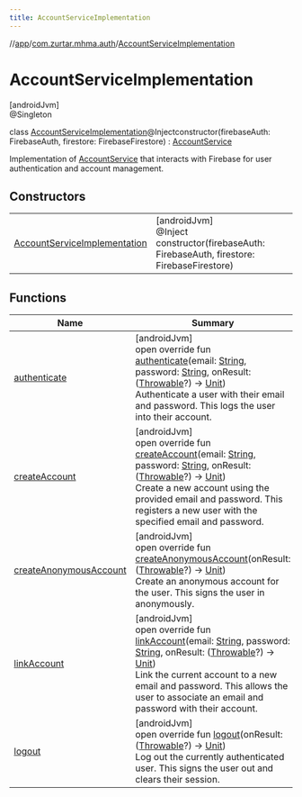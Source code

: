 ```yaml
---
title: AccountServiceImplementation
---
```

//[app](../../../index.html)/[com.zurtar.mhma.auth](../index.html)/[AccountServiceImplementation](index.html)



# AccountServiceImplementation



[androidJvm]\
@Singleton



class [AccountServiceImplementation](index.html)@Injectconstructor(firebaseAuth: FirebaseAuth, firestore: FirebaseFirestore) : [AccountService](../-account-service/index.html)

Implementation of [AccountService](../-account-service/index.html) that interacts with Firebase for user authentication and account management.



## Constructors


| | |
|---|---|
| [AccountServiceImplementation](-account-service-implementation.html) | [androidJvm]<br>@Inject<br>constructor(firebaseAuth: FirebaseAuth, firestore: FirebaseFirestore) |


## Functions


| Name | Summary |
|---|---|
| [authenticate](authenticate.html) | [androidJvm]<br>open override fun [authenticate](authenticate.html)(email: [String](https://kotlinlang.org/api/core/kotlin-stdlib/kotlin/-string/index.html), password: [String](https://kotlinlang.org/api/core/kotlin-stdlib/kotlin/-string/index.html), onResult: ([Throwable](https://kotlinlang.org/api/core/kotlin-stdlib/kotlin/-throwable/index.html)?) -&gt; [Unit](https://kotlinlang.org/api/core/kotlin-stdlib/kotlin/-unit/index.html))<br>Authenticate a user with their email and password. This logs the user into their account. |
| [createAccount](create-account.html) | [androidJvm]<br>open override fun [createAccount](create-account.html)(email: [String](https://kotlinlang.org/api/core/kotlin-stdlib/kotlin/-string/index.html), password: [String](https://kotlinlang.org/api/core/kotlin-stdlib/kotlin/-string/index.html), onResult: ([Throwable](https://kotlinlang.org/api/core/kotlin-stdlib/kotlin/-throwable/index.html)?) -&gt; [Unit](https://kotlinlang.org/api/core/kotlin-stdlib/kotlin/-unit/index.html))<br>Create a new account using the provided email and password. This registers a new user with the specified email and password. |
| [createAnonymousAccount](create-anonymous-account.html) | [androidJvm]<br>open override fun [createAnonymousAccount](create-anonymous-account.html)(onResult: ([Throwable](https://kotlinlang.org/api/core/kotlin-stdlib/kotlin/-throwable/index.html)?) -&gt; [Unit](https://kotlinlang.org/api/core/kotlin-stdlib/kotlin/-unit/index.html))<br>Create an anonymous account for the user. This signs the user in anonymously. |
| [linkAccount](link-account.html) | [androidJvm]<br>open override fun [linkAccount](link-account.html)(email: [String](https://kotlinlang.org/api/core/kotlin-stdlib/kotlin/-string/index.html), password: [String](https://kotlinlang.org/api/core/kotlin-stdlib/kotlin/-string/index.html), onResult: ([Throwable](https://kotlinlang.org/api/core/kotlin-stdlib/kotlin/-throwable/index.html)?) -&gt; [Unit](https://kotlinlang.org/api/core/kotlin-stdlib/kotlin/-unit/index.html))<br>Link the current account to a new email and password. This allows the user to associate an email and password with their account. |
| [logout](logout.html) | [androidJvm]<br>open override fun [logout](logout.html)(onResult: ([Throwable](https://kotlinlang.org/api/core/kotlin-stdlib/kotlin/-throwable/index.html)?) -&gt; [Unit](https://kotlinlang.org/api/core/kotlin-stdlib/kotlin/-unit/index.html))<br>Log out the currently authenticated user. This signs the user out and clears their session. |
